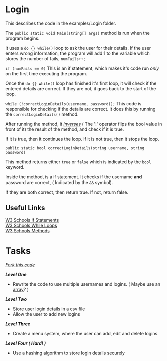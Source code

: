 # Login

This describes the code in the examples/Login folder.

The ```public static void Main(string[] args)``` method is run when the program begins.

It uses a ```do {} while()``` loop to ask the user for their details.
If the user enters wrong information, the program will add 1 to the variable which stores the number of fails, ```numFails++;```

```if (numFails == 0)```
This is an if statement, which makes it's code run _only_ on the first time executing the program.


Once the ```do {} while()``` loop has finished it's first loop, it will check if the entered details are correct. If they are not, it goes back to the start of the loop.

```while (!correctLoginDetails(username, password));``` This code is responsible for checking if the details are correct. It does this by running the ```correctLoginDetails()``` method.

After running the method, it [_inverses_](http://ctp.mkprog.com/en/csharp/logical_negation/) ( The '!' operator flips the bool value in front of it) the result of the method, and check if it is true.

If it is true, then it continues the loop.
If it is not true, then it stops the loop.


```public static bool correctLoginDetails(string username, string password)```

This method returns either ```true``` or ```false``` which is indicated by the ```bool``` keyword.

Inside the method, is a if statement. It checks if the username **and** password are correct, ( Indicated by the ```&&``` symbol).

If they are both correct, then return true.
If not, return false.


## Useful Links
[W3 Schools If Statements](https://www.w3schools.com/cs/cs_conditions.php) <br>
[W3 Schools While Loops](https://www.w3schools.com/cs/cs_while_loop.php)<br>
[W3 Schools Methods](https://www.w3schools.com/cs/cs_methods.php) <br>

# Tasks

[_Fork this code_](https://github.com/fslcoding/HowToFork "How To Fork")

**_Level One_**

+ Rewrite the code to use multiple usernames and logins. ( Maybe use an [array](https://github.com/fslcoding/Arrays)? )

**_Level Two_**

+ Store user login details in a csv file
+ Allow the user to add new logins

**_Level Three_**

+ Create a menu system, where the user can add, edit and delete logins.

**_Level Four ( Hard! )_**

+ Use a hashing algorithm to store login details securely
